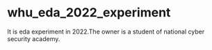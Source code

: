 # whu_eda_2022_experiment
It is eda experiment in 2022.The owner is a student of national cyber security academy.
